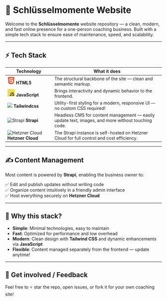 # 🔑 **Schlüsselmomente Website**

Welcome to the **Schlüsselmomente** website repository — a clean, modern, and fast online presence for a one-person coaching business. Built with a simple tech stack to ensure ease of maintenance, speed, and scalability.

---

## ⚡ **Tech Stack**

| Technology | What it does |
|------------|-------------|
| <img src="https://raw.githubusercontent.com/devicons/devicon/master/icons/html5/html5-original.svg" alt="HTML5" width="24" height="24"/> **HTML5** | The structural backbone of the site — clean and semantic markup. |
| <img src="https://raw.githubusercontent.com/devicons/devicon/master/icons/javascript/javascript-original.svg" alt="JavaScript" width="24" height="24"/> **JavaScript** | Brings interactivity and dynamic behavior to the frontend. |
| <img src="https://cdn.jsdelivr.net/gh/devicons/devicon@latest/icons/tailwindcss/tailwindcss-original.svg" /> **Tailwindcss** | Utility-first styling for a modern, responsive UI — no custom CSS required! |
| <img src="https://raw.githubusercontent.com/devicons/devicon/master/icons/strapi/strapi-plain.svg" alt="Strapi" width="24" height="24"/> **Strapi** | Headless CMS for content management — easily update text, images, and more without touching code. |
| <img src="https://raw.githubusercontent.com/devicons/devicon/master/icons/hetzner/hetzner-original.svg" alt="Hetzner Cloud" width="24" height="24"/> **Hetzner Cloud** | The Strapi instance is self-hosted on Hetzner Cloud for full control and cost efficiency. |

---

## ✍️ **Content Management**

Most content is powered by **Strapi**, enabling the business owner to:

✅ Edit and publish updates without writing code  
✅ Organize content intuitively in a friendly admin interface  
✅ Host everything securely on **Hetzner Cloud**

---

## 🚀 **Why this stack?**

- **Simple**: Minimal technologies, easy to maintain  
- **Fast**: Optimized for performance and low overhead  
- **Modern**: Clean design with **Tailwind CSS** and dynamic enhancements via **JavaScript**  
- **Flexible**: Content managed separately from the frontend — update anytime!

---

## 🌟 **Get involved / Feedback**

Feel free to ⭐ star the repo, open issues, or fork it for your own coaching site!
